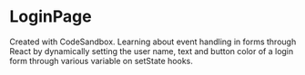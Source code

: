 # LoginPage
Created with CodeSandbox.
Learning about event handling in forms through React by dynamically setting the user name, text and button color of a login form through various variable on setState hooks.
